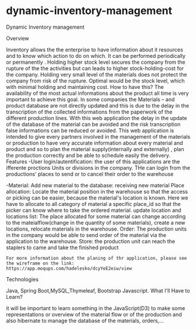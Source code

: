 # dynamic-inventory-management

Dynamic Inventory management

Overview

Inventory allows the the enterprise to have information about it resources and to know which action to do on which. It can be performed periodically or permanently . Holding higher stock level secures the company from the rupture of the the activities but can leads to higher stock-holding-cost for the company. Holding very small level of the materials does not protect the company from risk of the rupture. Optimal would be the stock level, which with minimal holding and maintaining cost. How to have this? The availability of the most actual informations about the product all time is very important to achieve this goal. In some companies the Materials – and product database are not directly updated and this is due to the delay in the transcription of the collected informations from the paperwork of the different production lines. With this web application the delay in the update of the database of the material can be avoided and the risk transcription false informations can be reduced or avoided. This web application is intended to give every partners involved in the management of the materials or production to have very accurate information about every material and product and so to plan the material supply(internally and externally) , plan the production correctly and be able to schedule easily the delivery.
Features
-User login/autentification: the user of this applications are  the ifferente proctions Units or divisions in the company. THe can login from the productions' places to send or to cancel their order to the warehouse 

-Material:
    Add new material to the database: receiving new material 
    Place allocation: Locate the material position in the warehouse so that the access or picking can be easier, because the material's location is known. Here we have to allocate to all category of material a specific place_id so that the picker can know where to take the ordered material. 
    update location and locations list: The place allocated for some material can change according to the mateialflow(change in the quantity of some materials), create a new locations, relocate materials in the warehouse.
    Order: The production units in the company would be able to send order of the material via the application to the warehouse.
    Store: the production unit can reach the staplers to came and take the finished product

    For more information about the planing of thr application, please see the wireframe on the link: https://app.moqups.com/hadelesko/dcyYeE2eiw/view
    
Technologies

Java, Spring Boot,MySQL,Thymeleaf, Bootstrap Javascript. 
What I'll Have to Learn?

 it will be important to learn something in the JavaScript(D3) to make some representations or overview of the material flow or of the production and also hibernate to manage the database of the materials, orders,...
